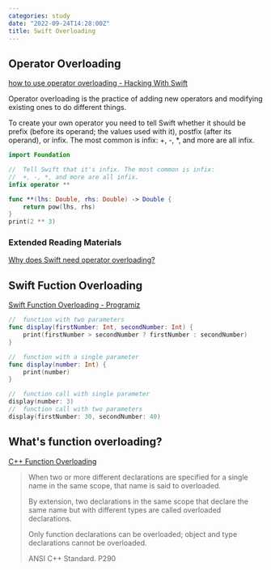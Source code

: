 ```yaml
---
categories: study
date: "2022-09-24T14:28:00Z"
title: Swift Overloading
---
```


<!--
 * @Author: Frank Chu
 * @Date: 2022-09-24 14:28:27
 * @LastEditors: Frank Chu
 * @LastEditTime: 2022-09-25 10:17:24
 * @FilePath: /blog/_posts/2022-09-24-swift-overloading.md
 * @Description: 
 * 
 * Copyright (c) 2022 by Frank Chu, All Rights Reserved. 
-->

## Operator Overloading

[how to use operator overloading - Hacking With Swift](https://www.hackingwithswift.com/example-code/language/how-to-use-operator-overloading)

Operator overloading is the practice of adding new operators and modifying existing ones to do different things.

To create your own operator you need to tell Swift whether it should be prefix (before its operand; the values used with it), postfix (after its operand), or infix. The most common is infix: +, -, *, and more are all infix.

```swift
import Foundation

//  Tell Swift that it's infix. The most common is infix: 
//  +, -, *, and more are all infix.
infix operator **

func **(lhs: Double, rhs: Double) -> Double {
    return pow(lhs, rhs)
}
print(2 ** 3)
```

### Extended Reading Materials

[Why does Swift need operator overloading?](https://www.hackingwithswift.com/quick-start/understanding-swift/why-does-swift-need-operator-overloading)

## Swift Fuction Overloading

[Swift Function Overloading - Programiz](https://www.programiz.com/swift-programming/function-overloading)

```swift
//  function with two parameters
func display(firstNumber: Int, secondNumber: Int) {
    print(firstNumber > secondNumber ? firstNumber : secondNumber)
}

//  function with a single parameter
func display(number: Int) {
    print(number)
}

//  function call with single parameter
display(number: 3)
//  function call with two parameters
display(firstNumber: 30, secondNumber: 40)
```

## What's function overloading?

[C++ Function Overloading](https://www.cnblogs.com/skynet/archive/2010/09/05/1818636.html)

> When two or more different declarations are specified for a single name in the same scope,  that name is said to overloaded.
>
> By extension, two declarations in the same scope that declare the same name but with different types are called overloaded declarations.
>
> Only function declarations can be overloaded; object and type declarations cannot be overloaded.
>
> ANSI C++ Standard. P290
